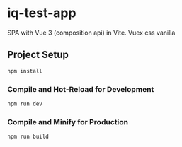 # iq-test-app

SPA with Vue 3 (composition api) in Vite.
Vuex
css vanilla


## Project Setup

```sh
npm install
```

### Compile and Hot-Reload for Development

```sh
npm run dev
```

### Compile and Minify for Production

```sh
npm run build
```
